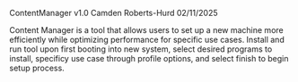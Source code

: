 ContentManager v1.0
Camden Roberts-Hurd
02/11/2025

Content Manager is a tool that allows users to set up a new machine more efficiently while optimizing performance for specific use cases. Install and run tool upon first booting into new system, select desired programs to install,
specificy use case through profile options, and select finish to begin setup process.
